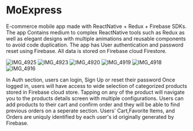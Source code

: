 # MoExpress
E-commerce mobile app made with ReactNative + Redux + Firebase SDKs. The app Contains medium to complex ReactNative tools such as Redux as well as elegant designs with multiple animations and reusable components to avoid code duplication. The app has User authentication and password reset using Firebase.  All data is stored on Firebase cloud Firestore.


![IMG_4925](https://user-images.githubusercontent.com/91446422/186511718-521de54d-bf0f-490b-9267-8c3f3ab49147.PNG)
![IMG_4923](https://user-images.githubusercontent.com/91446422/186511757-f9aef8ed-ab5c-4ae6-93a0-b9f8325de43d.PNG)
![IMG_4920](https://user-images.githubusercontent.com/91446422/186511765-a6fbfa85-c3a1-4f55-9e21-c1cd04cdc471.PNG)
![IMG_4919](https://user-images.githubusercontent.com/91446422/186511783-c92e7a6d-3711-47df-8eb7-fc87451df4b2.PNG)
![IMG_4918](https://user-images.githubusercontent.com/91446422/186511807-8dc06ce8-a1dd-437d-8eb5-465c42014ac0.PNG)
![IMG_4916](https://user-images.githubusercontent.com/91446422/186511844-dd099b29-166f-4de5-9038-895482c0a794.PNG)

In Auth section, users can login, Sign Up or reset their password
Once logged in, users will have access to wide selection of categorized products stored in Firebase cloud store. 
Tapping on any of the product will navigate you to the products details screen with multiple configurations. 
Users can add products to their cart and confirm order and they will be able to find previous orders on a seperate section.
Users' Cart,Favorite Items, and Orders are uniquly identified by each user's id originally generated by Firebase.
